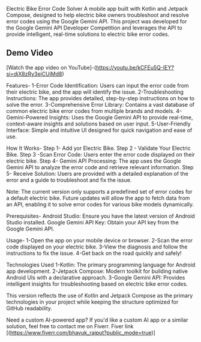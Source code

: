 Electric Bike Error Code Solver
A mobile app built with Kotlin and Jetpack Compose, designed to help electric bike owners troubleshoot and resolve error codes using the Google Gemini API.
This project was developed for the Google Gemini API Developer Competition and leverages the API to provide intelligent, real-time solutions to electric bike error codes.

## Demo Video

[Watch the app video on YouTube]-(https://youtu.be/kCFEu5Q-IEY?si=djX8zRy3ejCUjMd8)

Features-
1-Error Code Identification: Users can input the error code from their electric bike, and the app will identify the issue.
2-Troubleshooting Instructions: The app provides detailed, step-by-step instructions on how to solve the error.
3-Comprehensive Error Library: Contains a vast database of common electric bike error codes from multiple brands and models.
4-Gemini-Powered Insights: Uses the Google Gemini API to provide real-time, context-aware insights and solutions based on user input.
5-User-Friendly Interface: Simple and intuitive UI designed for quick navigation and ease of use.

How It Works-
Step 1- Add yor Electric Bike.
Step 2 - Validate Your Electric Bike.
Step 3 -Scan Error Code: Users enter the error code displayed on their electric bike.
Step 4- Gemini API Processing: The app uses the Google Gemini API to analyze the error code and retrieve relevant information.
Step 5- Receive Solution: Users are provided with a detailed explanation of the error and a guide to troubleshoot and fix the issue.

Note: The current version only supports a predefined set of error codes for a default electric bike.
Future updates will allow the app to fetch data from an API, enabling it to solve error codes for various bike models dynamically.

Prerequisites-
Android Studio: Ensure you have the latest version of Android Studio installed.
Google Gemini API Key: Obtain your API key from the Google Gemini API.

Usage-
1-Open the app on your mobile device or browser.
2-Scan the error code displayed on your electric bike.
3-View the diagnosis and follow the instructions to fix the issue.
4-Get back on the road quickly and safely!

Technologies Used
1-Kotlin: The primary programming language for Android app development.
2-Jetpack Compose: Modern toolkit for building native Android UIs with a declarative approach.
3-Google Gemini API: Provides intelligent insights for troubleshooting based on electric bike error codes.

This version reflects the use of Kotlin and Jetpack Compose as the primary technologies in your project while keeping the structure optimized for GitHub readability.

Need a custom AI-powered app?
If you'd like a custom AI app or a similar solution, feel free to contact me on Fiverr.
Fiver link [(https://www.fiverr.com/bhavuk_rajput?public_mode=true)]
